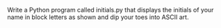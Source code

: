 Write a Python program called initials.py that displays the initials of your name in block letters as shown and dip your toes into ASCII art.
